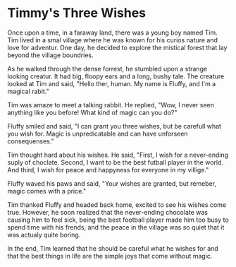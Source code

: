 # Timmy's Three Wishes


Once upon a time, in a faraway land, there was a young boy named Tim. Tim lived in a smal village where he was known for his curios nature and love for adventur. One day, he decided to explore the mistical forest that lay beyond the village boundries.

As he walked through the dense forrest, he stumbled upon a strange looking creatur. It had big, floopy ears and a long, bushy tale. The creature looked at Tim and said, "Hello ther, human. My name is Fluffy, and I'm a magical rabit."

Tim was amaze to meet a talking rabbit. He replied, "Wow, I never seen anything like you before! What kind of magic can you do?"

Fluffy smiled and said, "I can grant you three wishes, but be carefull what you wish for. Magic is unpredicatable and can have unforseen consequenses."

Tim thought hard about his wishes. He said, "First, I wish for a never-ending suply of choclate. Second, I want to be the best futball player in the world. And third, I wish for peace and happyness for everyone in my villige."

Fluffy waved his paws and said, "Your wishes are granted, but remeber, magic comes with a price."

Tim thanked Fluffy and headed back home, excited to see his wishes come true. However, he soon realized that the never-ending chocolate was causing him to feel sick, being the best football player made him too busy to spend time with his frends, and the peace in the village was so quiet that it was actualy quite boring.

In the end, Tim learned that he should be careful what he wishes for and that the best things in life are the simple joys that come without magic.

